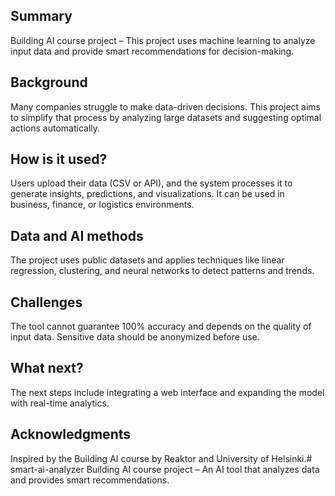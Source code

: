 ## Summary
Building AI course project – This project uses machine learning to analyze input data and provide smart recommendations for decision-making.

## Background
Many companies struggle to make data-driven decisions. This project aims to simplify that process by analyzing large datasets and suggesting optimal actions automatically.

## How is it used?
Users upload their data (CSV or API), and the system processes it to generate insights, predictions, and visualizations. It can be used in business, finance, or logistics environments.

## Data and AI methods
The project uses public datasets and applies techniques like linear regression, clustering, and neural networks to detect patterns and trends.

## Challenges
The tool cannot guarantee 100% accuracy and depends on the quality of input data. Sensitive data should be anonymized before use.

## What next?
The next steps include integrating a web interface and expanding the model with real-time analytics.

## Acknowledgments
Inspired by the Building AI course by Reaktor and University of Helsinki.# smart-ai-analyzer
Building AI course project – An AI tool that analyzes data and provides smart recommendations.
